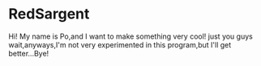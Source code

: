 # RedSargent
Hi! My name is Po,and I want to make something very cool! just you guys wait,anyways,I'm not very experimented in this program,but I'll get better...Bye!

